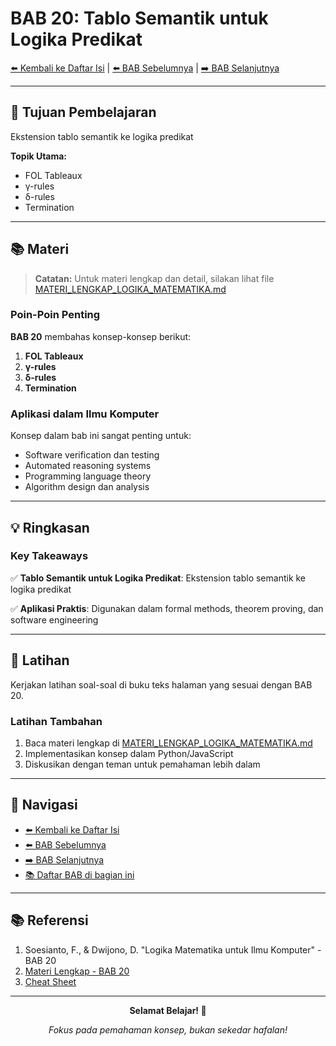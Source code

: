 # BAB 20: Tablo Semantik untuk Logika Predikat

[⬅️ Kembali ke Daftar Isi](../README.md) | [⬅️ BAB Sebelumnya](BAB-19-Ekuivalen-Logis-Predikat.md) | [➡️ BAB Selanjutnya](BAB-21-Bentuk-Normal-Prenex.md)

---

## 📖 Tujuan Pembelajaran

Ekstension tablo semantik ke logika predikat

**Topik Utama:**
- FOL Tableaux
- γ-rules
- δ-rules
- Termination

---

## 📚 Materi

> **Catatan:** Untuk materi lengkap dan detail, silakan lihat file [MATERI_LENGKAP_LOGIKA_MATEMATIKA.md](../MATERI_LENGKAP_LOGIKA_MATEMATIKA.md)

### Poin-Poin Penting

**BAB 20** membahas konsep-konsep berikut:

1. **FOL Tableaux**
2. **γ-rules**
3. **δ-rules**
4. **Termination**

### Aplikasi dalam Ilmu Komputer

Konsep dalam bab ini sangat penting untuk:
- Software verification dan testing
- Automated reasoning systems
- Programming language theory
- Algorithm design dan analysis

---

## 💡 Ringkasan

### Key Takeaways

✅ **Tablo Semantik untuk Logika Predikat**: Ekstension tablo semantik ke logika predikat

✅ **Aplikasi Praktis**: Digunakan dalam formal methods, theorem proving, dan software engineering

---

## 📝 Latihan

Kerjakan latihan soal-soal di buku teks halaman yang sesuai dengan BAB 20.

### Latihan Tambahan

1. Baca materi lengkap di [MATERI_LENGKAP_LOGIKA_MATEMATIKA.md](../MATERI_LENGKAP_LOGIKA_MATEMATIKA.md#bab-20)
2. Implementasikan konsep dalam Python/JavaScript
3. Diskusikan dengan teman untuk pemahaman lebih dalam

---

## 🔗 Navigasi

- [⬅️ Kembali ke Daftar Isi](../README.md)
- [⬅️ BAB Sebelumnya](BAB-19-Ekuivalen-Logis-Predikat.md)
- [➡️ BAB Selanjutnya](BAB-21-Bentuk-Normal-Prenex.md)
- [📚 Daftar BAB di bagian ini](README.md)

---

## 📚 Referensi

1. Soesianto, F., & Dwijono, D. "Logika Matematika untuk Ilmu Komputer" - BAB 20
2. [Materi Lengkap - BAB 20](../MATERI_LENGKAP_LOGIKA_MATEMATIKA.md)
3. [Cheat Sheet](../CHEAT_SHEET.md)

---

<div align="center">

**Selamat Belajar! 🚀**

*Fokus pada pemahaman konsep, bukan sekedar hafalan!*

</div>
